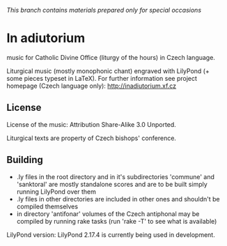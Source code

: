 *This branch contains materials prepared only for special occasions*

# In adiutorium #

music for Catholic Divine Office (liturgy of the hours) in Czech language.

Liturgical music (mostly monophonic chant) engraved with LilyPond 
(+ some pieces typeset in LaTeX).
For further information see project homepage (Czech language only):
http://inadiutorium.xf.cz

## License ##

License of the music: Attribution Share-Alike 3.0 Unported.

Liturgical texts are property of Czech bishops' conference.

## Building ##

* .ly files in the root directory and in it's subdirectories 'commune' 
and 'sanktoral' are mostly standalone scores and are to be built simply 
running LilyPond over them
* .ly files in other directories are included in other ones and shouldn't be compiled themselves
* in directory 'antifonar' volumes of the Czech antiphonal may be compiled by running rake tasks (run 'rake -T' to see what is available)

LilyPond version: LilyPond 2.17.4 is currently being used in development.
